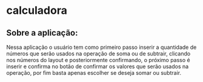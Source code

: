 # calculadora

## Sobre a aplicação:

Nessa aplicação o usuário tem como primeiro passo inserir a quantidade de números que serão usados na operação de soma ou de subtrair, clicando nos números do layout e posteriormente confirmando, o próximo passo é inserir e confirma no botão de confirmar os valores que serão usados na operação, por fim basta apenas escolher se deseja somar ou subtrair.
